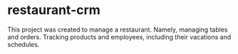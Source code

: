 # restaurant-crm
 This project was created to manage a restaurant. Namely, managing tables and orders. Tracking products and employees, including their vacations and schedules.
